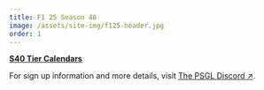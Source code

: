 ```yaml
---
title: F1 25 Season 40
image: /assets/site-img/f125-header.jpg
order: 1
---
```


**[S40 Tier Calendars](/f1/calendar)**

For sign up information and more details, visit <a href="https://premiersimgl.com/discord" title="Sign-up on Discord" rel="noopener" target="_blank">The PSGL Discord&nbsp;↗</a>.